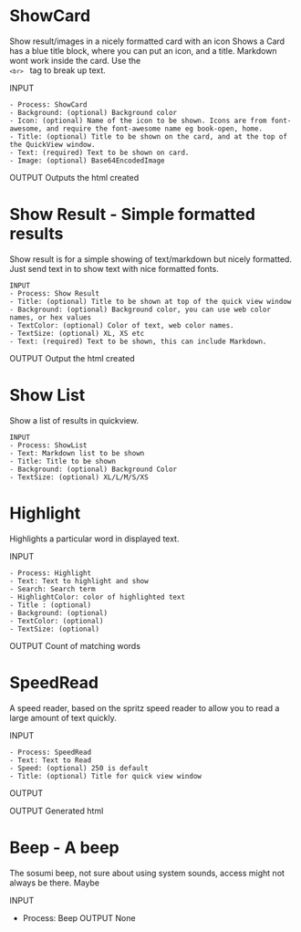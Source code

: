 # ShowCard 
Show result/images in a nicely formatted card with an icon
Shows a Card has a blue title block, where you can put an icon, and a title. Markdown wont work inside the card. Use the <code> ```<br>``` </code> tag to break up text. 

INPUT
```
- Process: ShowCard
- Background: (optional) Background color
- Icon: (optional) Name of the icon to be shown. Icons are from font-awesome, and require the font-awesome name eg book-open, home.
- Title: (optional) Title to be shown on the card, and at the top of the QuickView window.
- Text: (required) Text to be shown on card.
- Image: (optional) Base64EncodedImage
```
OUTPUT
Outputs the html created

# Show Result - Simple formatted results
Show result is for a simple showing of text/markdown but nicely formatted. Just send text in to show text with nice formatted fonts.
```
INPUT
- Process: Show Result
- Title: (optional) Title to be shown at top of the quick view window
- Background: (optional) Background color, you can use web color names, or hex values
- TextColor: (optional) Color of text, web color names.
- TextSize: (optional) XL, XS etc
- Text: (required) Text to be shown, this can include Markdown.
```
OUTPUT
Output the html created

# Show List
Show a list of results in quickview.
```
INPUT
- Process: ShowList
- Text: Markdown list to be shown
- Title: Title to be shown
- Background: (optional) Background Color
- TextSize: (optional) XL/L/M/S/XS
```

# Highlight
Highlights a particular word in displayed text.

INPUT
```
- Process: Highlight
- Text: Text to highlight and show
- Search: Search term
- HighlightColor: color of highlighted text
- Title : (optional) 
- Background: (optional)
- TextColor: (optional)
- TextSize: (optional) 
```

OUTPUT
Count of matching words

# SpeedRead
A speed reader, based on the spritz speed reader to allow you to read a large amount of text quickly.

INPUT
```
- Process: SpeedRead
- Text: Text to Read
- Speed: (optional) 250 is default
- Title: (optional) Title for quick view window
```
OUTPUT



OUTPUT
Generated html


# Beep - A beep
The sosumi beep, not sure about using system sounds, access might not always be there. Maybe

INPUT
- Process: Beep
OUTPUT
None
